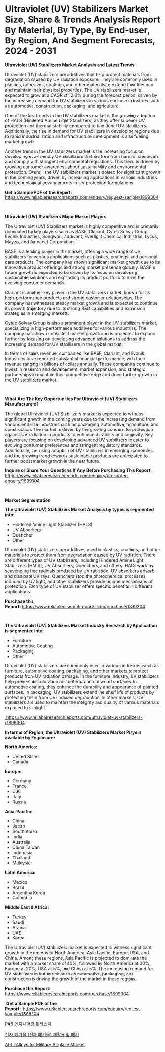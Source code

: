 <p><h1>Ultraviolet  (UV) Stabilizers Market Size, Share & Trends Analysis Report By Material, By Type, By End-user, By Region, And Segment Forecasts, 2024 - 2031</h1></p><p><strong>Ultraviolet  (UV) Stabilizers Market Analysis and Latest Trends</strong></p>
<p><p>Ultraviolet (UV) stabilizers are additives that help protect materials from degradation caused by UV radiation exposure. They are commonly used in plastics, adhesives, coatings, and other materials to extend their lifespan and maintain their physical properties. The UV stabilizers market is expected to grow at a CAGR of 12.6% during the forecast period, driven by the increasing demand for UV stabilizers in various end-use industries such as automotive, construction, packaging, and agriculture. </p><p>One of the key trends in the UV stabilizers market is the growing adoption of HALS (Hindered Amine Light Stabilizers) as they offer superior UV protection and thermal stability compared to traditional UV stabilizers. Additionally, the rise in demand for UV stabilizers in developing regions due to rapid industrialization and infrastructure development is also fueling market growth. </p><p>Another trend in the UV stabilizers market is the increasing focus on developing eco-friendly UV stabilizers that are free from harmful chemicals and comply with stringent environmental regulations. This trend is driven by growing consumer awareness about sustainability and environmental protection. Overall, the UV stabilizers market is poised for significant growth in the coming years, driven by increasing applications in various industries and technological advancements in UV protection formulations.</p></p>
<p><strong>Get a Sample PDF of the Report:&nbsp;</strong> <a href="https://www.reliableresearchreports.com/enquiry/request-sample/1899304">https://www.reliableresearchreports.com/enquiry/request-sample/1899304</a></p>
<p>&nbsp;</p>
<p><strong>Ultraviolet  (UV) Stabilizers Major Market Players</strong></p>
<p><p>The Ultraviolet (UV) Stabilizers market is highly competitive and is primarily dominated by key players such as BASF, Clariant, Cytec Solvay Group, Evonik Industries, Songwon, Addivant, Everlight Chemical Industrial, Lycus, Mayzo, and Ampacet Corporation.</p><p>BASF is a leading player in the market, offering a wide range of UV stabilizers for various applications such as plastics, coatings, and personal care products. The company has shown significant market growth due to its innovative product offerings and strong market presence globally. BASF's future growth is expected to be driven by its focus on developing sustainable solutions and expanding its product portfolio to meet the evolving consumer demands.</p><p>Clariant is another key player in the UV stabilizers market, known for its high-performance products and strong customer relationships. The company has witnessed steady market growth and is expected to continue its growth trajectory due to its strong R&D capabilities and expansion strategies in emerging markets.</p><p>Cytec Solvay Group is also a prominent player in the UV stabilizers market, specializing in high-performance additives for various industries. The company has shown consistent market growth and is projected to expand further by focusing on developing advanced solutions to address the increasing demand for UV stabilizers in the global market.</p><p>In terms of sales revenue, companies like BASF, Clariant, and Evonik Industries have reported substantial financial performance, with their revenue ranging in billions of dollars annually. These companies continue to invest in research and development, market expansion, and strategic partnerships to maintain their competitive edge and drive further growth in the UV stabilizers market.</p></p>
<p>&nbsp;</p>
<p><strong>What Are The Key Opportunities For Ultraviolet  (UV) Stabilizers Manufacturers?</strong></p>
<p><p>The global Ultraviolet (UV) Stabilizers market is expected to witness significant growth in the coming years due to the increasing demand from various end-use industries such as packaging, automotive, agriculture, and construction. The market is driven by the growing concern for protection against UV radiation in products to enhance durability and longevity. Key players are focusing on developing advanced UV stabilizers to cater to evolving consumer preferences and stringent regulatory standards. Additionally, the rising adoption of UV stabilizers in emerging economies and the growing trend towards sustainable products are anticipated to further boost market growth in the near future.</p></p>
<p><strong>Inquire or Share Your Questions If Any Before Purchasing This Report:</strong> <a href="https://www.reliableresearchreports.com/enquiry/pre-order-enquiry/1899304">https://www.reliableresearchreports.com/enquiry/pre-order-enquiry/1899304</a></p>
<p>&nbsp;</p>
<p><strong>Market Segmentation</strong></p>
<p><strong>The Ultraviolet  (UV) Stabilizers Market Analysis by types is segmented into:</strong></p>
<p><ul><li>Hindered Amine Light Stabilizer (HALS)</li><li>UV Absorbers</li><li>Quencher</li><li>Other</li></ul></p>
<p><p>Ultraviolet (UV) stabilizers are additives used in plastics, coatings, and other materials to protect them from degradation caused by UV radiation. There are different types of UV stabilizers, including Hindered Amine Light Stabilizers (HALS), UV Absorbers, Quenchers, and others. HALS work by scavenging free radicals produced by UV radiation, UV absorbers absorb and dissipate UV rays, Quenchers stop the photochemical processes induced by UV light, and other stabilizers provide unique mechanisms of protection. Each type of UV stabilizer offers specific benefits in different applications.</p></p>
<p><strong>Purchase this Report:&nbsp;</strong><a href="https://www.reliableresearchreports.com/purchase/1899304">https://www.reliableresearchreports.com/purchase/1899304</a></p>
<p>&nbsp;</p>
<p><strong>The Ultraviolet  (UV) Stabilizers Market Industry Research by Application is segmented into:</strong></p>
<p><ul><li>Furniture</li><li>Automotive Coating</li><li>Packaging</li><li>Other</li></ul></p>
<p><p>Ultraviolet (UV) stabilizers are commonly used in various industries such as furniture, automotive coating, packaging, and other markets to protect products from UV radiation damage. In the furniture industry, UV stabilizers help prevent discoloration and deterioration of wood surfaces. In automotive coating, they enhance the durability and appearance of painted surfaces. In packaging, UV stabilizers extend the shelf life of products by protecting them from UV-induced degradation. In other markets, UV stabilizers are used to maintain the integrity and quality of various materials exposed to sunlight.</p></p>
<p><a href="https://www.reliableresearchreports.com/ultraviolet-uv-stabilizers-r1899304">&nbsp;https://www.reliableresearchreports.com/ultraviolet-uv-stabilizers-r1899304</a></p>
<p><strong>In terms of Region, the Ultraviolet  (UV) Stabilizers Market Players available by Region are:</strong></p>
<p>
    <p> <strong> North America: </strong>
        <ul>
            <li>United States</li>
            <li>Canada</li>
        </ul>
        </p> 
    <p> <strong> Europe: </strong>
        <ul>
            <li>Germany</li>
            <li>France</li>
            <li>U.K.</li>
            <li>Italy</li>
            <li>Russia</li>
        </ul>
        </p> 
    <p> <strong> Asia-Pacific: </strong>
        <ul>
            <li>China</li>
            <li>Japan</li>
            <li>South Korea</li>
            <li>India</li>
            <li>Australia</li>
            <li>China Taiwan</li>
            <li>Indonesia</li>
            <li>Thailand</li>
            <li>Malaysia</li>
        </ul>
        </p> 
    <p> <strong> Latin America: </strong>
        <ul>
            <li>Mexico</li>
            <li>Brazil</li>
            <li>Argentina Korea</li>
            <li>Colombia</li>
        </ul>
        </p> 
    <p> <strong> Middle East & Africa: </strong>
        <ul>
            <li>Turkey</li>
            <li>Saudi</li>
            <li>Arabia</li>
            <li>UAE</li>
            <li>Korea</li>
        </ul>
    </p>
    </p>
<p><p>The Ultraviolet (UV) stabilizers market is expected to witness significant growth in the regions of North America, Asia Pacific, Europe, USA, and China. Among these regions, Asia Pacific is projected to dominate the market with a market share of 40%, followed by North America at 30%, Europe at 20%, USA at 5%, and China at 5%. The increasing demand for UV stabilizers in industries such as automotive, packaging, and construction is driving the growth of the market in these regions.</p></p>
<p><strong>Purchase this Report: </strong><a href="https://www.reliableresearchreports.com/purchase/1899304">https://www.reliableresearchreports.com/purchase/1899304</a></p>
<p>&nbsp;<strong>Get a Sample PDF of the Report:&nbsp;&nbsp;</strong><a href="https://www.reliableresearchreports.com/enquiry/request-sample/1899304">https://www.reliableresearchreports.com/enquiry/request-sample/1899304</a></p>
<p><strong></strong></p>
<p><p><a href="https://medium.com/@joeyjohns20/pa6-%EC%97%94%EC%A7%80%EB%8B%88%EC%96%B4%EB%A7%81-%ED%94%8C%EB%9D%BC%EC%8A%A4%ED%8B%B1-%EC%8B%9C%EC%9E%A5-%EC%A0%90%EC%9C%A0%EC%9C%A8-%ED%81%AC%EA%B8%B0-%ED%8A%B8%EB%A0%8C%EB%93%9C-%EC%82%B0%EC%97%85-%EB%B6%84%EC%84%9D-%EB%B3%B4%EA%B3%A0%EC%84%9C-%EC%9D%91%EC%9A%A9%EB%B3%84-%EC%9E%90%EB%8F%99%EC%B0%A8-%EC%82%B0%EC%97%85-%EC%A0%84%EA%B8%B0-%EB%B0%8F-%EC%A0%84%EC%9E%90-%EA%B0%80%EC%A0%84%EC%A0%9C%ED%92%88-%EA%B8%B0%EA%B3%84-%EC%9E%A5%EB%B9%84-%EA%B8%B0%ED%83%80-%EC%9C%A0%ED%98%95%EB%B3%84-%EB%B9%84%EA%B0%95%ED%99%94-%EB%93%B1%EA%B8%89-d0c7b6da61b2">PA6 엔지니어링 플라스틱</a></p><p><a href="https://medium.com/@jackiefauhey9089475/%EA%B8%80%EB%A1%9C%EB%B2%8C-%EC%A0%84%EC%9E%90-%ED%8F%90%EA%B8%B0%EB%AC%BC-%EC%A0%84%EC%9E%90-%ED%8F%90%EA%B8%B0%EB%AC%BC-%EC%9E%AC%ED%99%9C%EC%9A%A9-%EB%B0%8F-%EC%B2%98%EB%B6%84-%EC%8B%9C%EC%9E%A5%EC%9D%80-2024%EB%85%84%EB%B6%80%ED%84%B0-2031%EB%85%84%EA%B9%8C%EC%A7%80%EC%9D%98-%EA%B8%B0%EA%B0%84%EC%97%90-%EC%9D%98-cagr-%EC%84%B1%EC%9E%A5%EC%9D%B4-%EC%98%88%EC%83%81%EB%90%A9%EB%8B%88%EB%8B%A4-df9c09e82e58">전자 폐기물 (전자 폐기물) 재활용 및 폐기</a></p><p><a href="https://github.com/ajiariaa/Market-Research-Report-List-1/blob/main/al-li-alloys-for-military-airplane-market.md">Al-Li Alloys for Military Airplane Market</a></p></p>